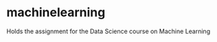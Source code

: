 machinelearning
===============

Holds the assignment for the Data Science course on Machine Learning
